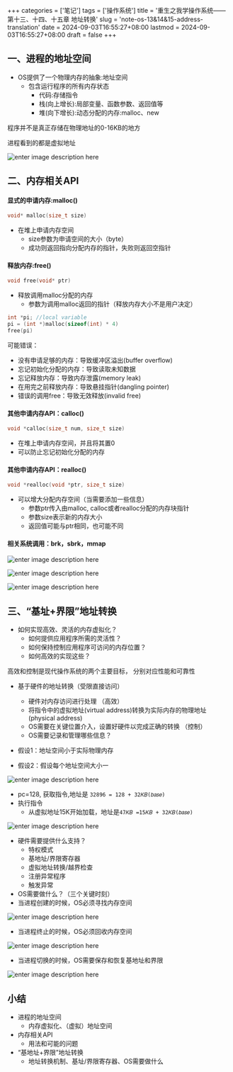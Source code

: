 ﻿+++
categories = ['笔记']
tags = ['操作系统']
title = '重生之我学操作系统——第十三、十四、十五章 地址转换'
slug = 'note-os-13&14&15-address-translation'
date = 2024-09-03T16:55:27+08:00
lastmod = 2024-09-03T16:55:27+08:00
draft = false
+++

## 一、进程的地址空间

- OS提供了一个物理内存的抽象:地址空间
	- 包含运行程序的所有内存状态
		- 代码:存储指令
		- 栈(向上增长):局部变量、函数参数、返回值等
		- 堆(向下增长):动态分配的内存:malloc、new
		
程序并不是真正存储在物理地址的0-16KB的地方

进程看到的都是虚拟地址

![enter image description here](https://cdn.jsdmirror.com/gh/Satori5ama/Figurebed@main/img/15.png)

## 二、内存相关API

#### 显式的申请内存:malloc()

``` cpp
void* malloc(size_t size)
```

- 在堆上申请内存空间
	- size参数为申请空间的大小（byte）
	- 成功则返回指向分配内存的指针，失败则返回空指针

#### 释放内存:free()

``` cpp
void free(void* ptr)
```

- 释放调用malloc分配的内存
	- 参数为调用malloc返回的指针（释放内存大小不是用户决定）

``` cpp
int *pi; //local variable
pi = (int *)malloc(sizeof(int) * 4)
free(pi)
```

可能错误：

- 没有申请足够的内存：导致缓冲区溢出(buffer overflow)
- 忘记初始化分配的内存：导致读取未知数据
- 忘记释放内存：导致内存泄露(memory leak)
- 在用完之前释放内存：导致悬挂指针(dangling pointer)
- 错误的调用free：导致无效释放(invalid free)

#### 其他申请内存API：calloc() 

``` cpp
void *calloc(size_t num, size_t size)
```

- 在堆上申请内存空间，并且将其置0 
- 可以防止忘记初始化分配的内存

#### 其他申请内存API：realloc()

``` cpp
void *realloc(void *ptr, size_t size)
```
- 可以增大分配内存空间（当需要添加一些信息） 
	- 参数ptr传入由malloc, calloc或者realloc分配的内存块指针 
	- 参数size表示新的内存大小 
	- 返回值可能与ptr相同，也可能不同

#### 相关系统调用：brk，sbrk，mmap

![enter image description here](https://cdn.jsdmirror.com/gh/Satori5ama/Figurebed@main/img/20.png)

![enter image description here](https://cdn.jsdmirror.com/gh/Satori5ama/Figurebed@main/img/21.png)

![enter image description here](https://cdn.jsdmirror.com/gh/Satori5ama/Figurebed@main/img/22.png)

## 三、“基址+界限”地址转换

- 如何实现高效、灵活的内存虚拟化？ 
	- 如何提供应用程序所需的灵活性？ 
	- 如何保持控制应用程序可访问的内存位置？ 
	- 如何高效的实现这些？ 

高效和控制是现代操作系统的两个主要目标， 分别对应性能和可靠性

- 基于硬件的地址转换（受限直接访问） 
	- 硬件对内存访问进行处理 （高效） 
	- 将指令中的虚拟地址(virtual address)转换为实际内存的物理地址 (physical address) 
	- OS需要在关键位置介入，设置好硬件以完成正确的转换 （控制）
	- OS需要记录和管理哪些信息？

- 假设1：地址空间小于实际物理内存
- 假设2：假设每个地址空间大小一

![enter image description here](https://cdn.jsdmirror.com/gh/Satori5ama/Figurebed@main/img/23.png)

- pc=128, 获取指令,地址是 `32896 = 128 + 32𝐾𝐵(𝑏𝑎𝑠𝑒)` 
- 执行指令 
	- 从虚拟地址15K开始加载，地址是`47𝐾𝐵 =15𝐾𝐵 + 32𝐾𝐵(𝑏𝑎𝑠𝑒)`

![enter image description here](https://cdn.jsdmirror.com/gh/Satori5ama/Figurebed@main/img/24.png)

- 硬件需要提供什么支持？ 
	-  特权模式 
	-  基地址/界限寄存器 
	-  虚拟地址转换/越界检查 
	-  注册异常程序 
	-  触发异常
- OS需要做什么？（三个关键时刻）
- 当进程创建的时候，OS必须寻找内存空间

![enter image description here](https://cdn.jsdmirror.com/gh/Satori5ama/Figurebed@main/img/25.png)

- 当进程终止的时候，OS必须回收内存空间

![enter image description here](https://cdn.jsdmirror.com/gh/Satori5ama/Figurebed@main/img/26.png)

- 当进程切换的时候，OS需要保存和恢复基地址和界限

![enter image description here](https://cdn.jsdmirror.com/gh/Satori5ama/Figurebed@main/img/27.png)

## 小结

- 进程的地址空间 
	-  内存虚拟化、（虚拟）地址空间
- 内存相关API  
	- 用法和可能的问题
- “基地址+界限”地址转换  
	- 地址转换机制、基址/界限寄存器、OS需要做什么
